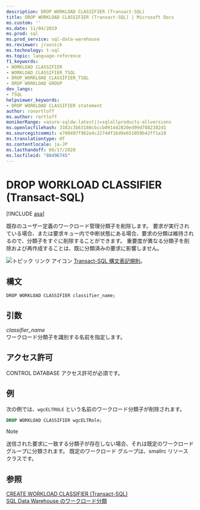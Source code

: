 ```yaml
---
description: DROP WORKLOAD CLASSIFIER (Transact-SQL)
title: DROP WORKLOAD CLASSIFIER (Transact-SQL) | Microsoft Docs
ms.custom: ''
ms.date: 11/04/2019
ms.prod: sql
ms.prod_service: sql-data-warehouse
ms.reviewer: jrasnick
ms.technology: t-sql
ms.topic: language-reference
f1_keywords:
- WORKLOAD CLASSIFIER
- WORKLOAD_CLASSIFIER_TSQL
- DROP_WORKLOAD_CLASSIFIER_TSQL
- DROP WORKLOAD GROUP
dev_langs:
- TSQL
helpviewer_keywords:
- DROP WORKLOAD CLASSIFIER statement
author: ronortloff
ms.author: rortloff
monikerRange: =azure-sqldw-latest||=sqlallproducts-allversions
ms.openlocfilehash: 3382c3b63180cbccb091442820ed99d7882382d1
ms.sourcegitcommit: e700497f962e4c2274df16d9e651059b42ff1a10
ms.translationtype: HT
ms.contentlocale: ja-JP
ms.lasthandoff: 08/17/2020
ms.locfileid: "88496745"
---
```

# <a name="drop-workload-classifier-transact-sql"></a>DROP WORKLOAD CLASSIFIER (Transact-SQL)

[!INCLUDE [asa](../../includes/applies-to-version/asa.md)]

既存のユーザー定義のワークロード管理分類子を削除します。  要求が実行されている場合、または要求キュー内で中断状態にある場合、要求の分類は維持されるので、分類子をすぐに削除することができます。 重要度が異なる分類子を削除および再作成することは、既に分類済みの要求に影響しません。
  
![トピック リンク アイコン](../../database-engine/configure-windows/media/topic-link.gif "トピック リンク アイコン") [Transact-SQL 構文表記規則](../../t-sql/language-elements/transact-sql-syntax-conventions-transact-sql.md)。  
  
## <a name="syntax"></a>構文  

```syntaxsql
DROP WORKLOAD CLASSIFIER classifier_name;
```

## <a name="arguments"></a>引数

*classifier_name*  
ワークロード分類子を識別する名前を指定します。
  
## <a name="permissions"></a>アクセス許可

CONTROL DATABASE アクセス許可が必須です。  
  
## <a name="examples"></a>例

次の例では、`wgcELTROLE` という名前のワークロード分類子が削除されます。  

```sql
DROP WORKLOAD CLASSIFIER wgcELTRole;
```

> [!NOTE]
> 送信された要求に一致する分類子が存在しない場合、それは既定のワークロード グループに分類されます。  既定のワークロード グループは、smallrc リソース クラスです。
  
## <a name="see-also"></a>参照

[CREATE WORKLOAD CLASSIFIER &#40;Transact-SQL&#41;](../../t-sql/statements/create-workload-classifier-transact-sql.md)</br>
[SQL Data Warehouse のワークロード分類](/azure/sql-data-warehouse/sql-data-warehouse-workload-classification)
